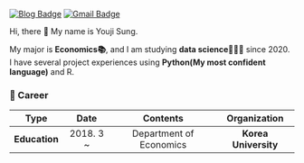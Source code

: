 [![Blog Badge](http://img.shields.io/badge/-chloesung-black?style=flat-square&logo=github&link=https://github.com/chloesung)](https://github.com/chloesung) 
[![Gmail Badge](https://img.shields.io/badge/-Gmail-d14836?style=flat-square&logo=Gmail&logoColor=white&link=mailto:chloesung@Korea.ac.kr)](mailto:chloesung@korea.ac.kr)


Hi, there 👋 My name is Youji Sung.  

My major is **Economics📚**, and I am studying **data science👩🏻‍💻** since 2020.  
I have several project experiences using **Python(My most confident language)** and R.  

### 🤍 Career

| **Type** | **Date** | **Contents** | **Organization** |
|:--------:|:--------:|:--------:|:--------:|
| **Education** | 2018. 3 ~ | Department of Economics| **Korea University** |

